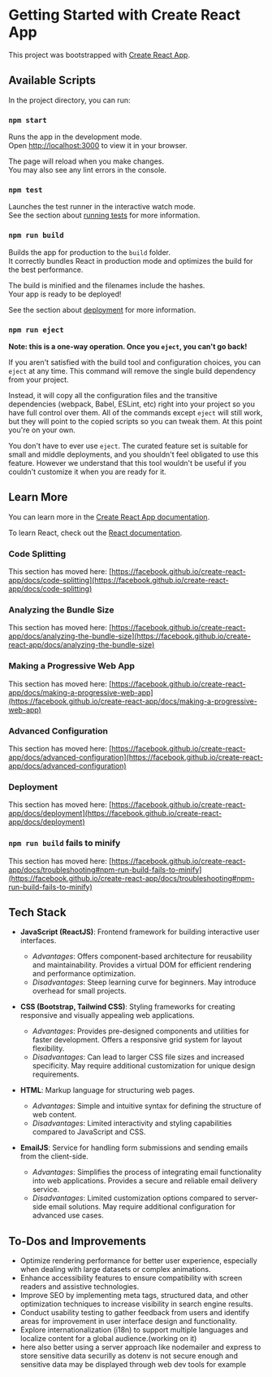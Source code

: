 # Getting Started with Create React App

This project was bootstrapped with [Create React App](https://github.com/facebook/create-react-app).

## Available Scripts

In the project directory, you can run:

### `npm start`

Runs the app in the development mode.\
Open [http://localhost:3000](http://localhost:3000) to view it in your browser.

The page will reload when you make changes.\
You may also see any lint errors in the console.

### `npm test`

Launches the test runner in the interactive watch mode.\
See the section about [running tests](https://facebook.github.io/create-react-app/docs/running-tests) for more information.

### `npm run build`

Builds the app for production to the `build` folder.\
It correctly bundles React in production mode and optimizes the build for the best performance.

The build is minified and the filenames include the hashes.\
Your app is ready to be deployed!

See the section about [deployment](https://facebook.github.io/create-react-app/docs/deployment) for more information.

### `npm run eject`

**Note: this is a one-way operation. Once you `eject`, you can't go back!**

If you aren't satisfied with the build tool and configuration choices, you can `eject` at any time. This command will remove the single build dependency from your project.

Instead, it will copy all the configuration files and the transitive dependencies (webpack, Babel, ESLint, etc) right into your project so you have full control over them. All of the commands except `eject` will still work, but they will point to the copied scripts so you can tweak them. At this point you're on your own.

You don't have to ever use `eject`. The curated feature set is suitable for small and middle deployments, and you shouldn't feel obligated to use this feature. However we understand that this tool wouldn't be useful if you couldn't customize it when you are ready for it.

## Learn More

You can learn more in the [Create React App documentation](https://facebook.github.io/create-react-app/docs/getting-started).

To learn React, check out the [React documentation](https://reactjs.org/).

### Code Splitting

This section has moved here: [https://facebook.github.io/create-react-app/docs/code-splitting](https://facebook.github.io/create-react-app/docs/code-splitting)

### Analyzing the Bundle Size

This section has moved here: [https://facebook.github.io/create-react-app/docs/analyzing-the-bundle-size](https://facebook.github.io/create-react-app/docs/analyzing-the-bundle-size)

### Making a Progressive Web App

This section has moved here: [https://facebook.github.io/create-react-app/docs/making-a-progressive-web-app](https://facebook.github.io/create-react-app/docs/making-a-progressive-web-app)

### Advanced Configuration

This section has moved here: [https://facebook.github.io/create-react-app/docs/advanced-configuration](https://facebook.github.io/create-react-app/docs/advanced-configuration)

### Deployment

This section has moved here: [https://facebook.github.io/create-react-app/docs/deployment](https://facebook.github.io/create-react-app/docs/deployment)

### `npm run build` fails to minify

This section has moved here: [https://facebook.github.io/create-react-app/docs/troubleshooting#npm-run-build-fails-to-minify](https://facebook.github.io/create-react-app/docs/troubleshooting#npm-run-build-fails-to-minify)


## Tech Stack

- **JavaScript (ReactJS)**: Frontend framework for building interactive user interfaces.
  - *Advantages*: Offers component-based architecture for reusability and maintainability. Provides a virtual DOM for efficient rendering and performance optimization.
  - *Disadvantages*: Steep learning curve for beginners. May introduce overhead for small projects.

- **CSS (Bootstrap, Tailwind CSS)**: Styling frameworks for creating responsive and visually appealing web applications.
  - *Advantages*: Provides pre-designed components and utilities for faster development. Offers a responsive grid system for layout flexibility.
  - *Disadvantages*: Can lead to larger CSS file sizes and increased specificity. May require additional customization for unique design requirements.

- **HTML**: Markup language for structuring web pages.
  - *Advantages*: Simple and intuitive syntax for defining the structure of web content.
  - *Disadvantages*: Limited interactivity and styling capabilities compared to JavaScript and CSS.

- **EmailJS**: Service for handling form submissions and sending emails from the client-side.
  - *Advantages*: Simplifies the process of integrating email functionality into web applications. Provides a secure and reliable email delivery service.
  - *Disadvantages*: Limited customization options compared to server-side email solutions. May require additional configuration for advanced use cases.

## To-Dos and Improvements

- Optimize rendering performance for better user experience, especially when dealing with large datasets or complex animations.
- Enhance accessibility features to ensure compatibility with screen readers and assistive technologies.
- Improve SEO by implementing meta tags, structured data, and other optimization techniques to increase visibility in search engine results.
- Conduct usability testing to gather feedback from users and identify areas for improvement in user interface design and functionality.
- Explore internationalization (i18n) to support multiple languages and localize content for a global audience.(working on it)
- here also better using a server approach like nodemailer and express to store sensitive data securilly as dotenv is not secure enough and sensitive data may be displayed through web dev tools for example
